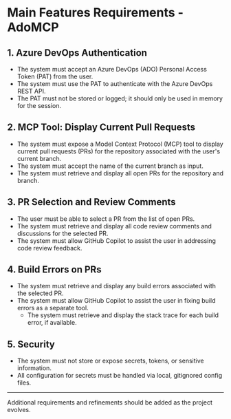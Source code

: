 # Main Features Requirements - AdoMCP

## 1. Azure DevOps Authentication
- The system must accept an Azure DevOps (ADO) Personal Access Token (PAT) from the user.
- The system must use the PAT to authenticate with the Azure DevOps REST API.
- The PAT must not be stored or logged; it should only be used in memory for the session.

## 2. MCP Tool: Display Current Pull Requests
- The system must expose a Model Context Protocol (MCP) tool to display current pull requests (PRs) for the repository associated with the user's current branch.
- The system must accept the name of the current branch as input.
- The system must retrieve and display all open PRs for the repository and branch.

## 3. PR Selection and Review Comments
- The user must be able to select a PR from the list of open PRs.
- The system must retrieve and display all code review comments and discussions for the selected PR.
- The system must allow GitHub Copilot to assist the user in addressing code review feedback.

## 4. Build Errors on PRs
- The system must retrieve and display any build errors associated with the selected PR.
- The system must allow GitHub Copilot to assist the user in fixing build errors as a separate tool.
    - The system must retrieve and display the stack trace for each build error, if available.

## 5. Security
- The system must not store or expose secrets, tokens, or sensitive information.
- All configuration for secrets must be handled via local, gitignored config files.

---

Additional requirements and refinements should be added as the project evolves.
